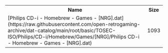 <table>
<tr><th>Name</th><th>Size</th></tr>
<tr><td>
[Philips CD-i - Homebrew - Games - [NRG].dat](https://raw.githubusercontent.com/open-retrogaming-archive/dat-catalog/main/root/basic/TOSEC-ISO/Philips/CD-i/Homebrew/Games/[NRG]/Philips CD-i - Homebrew - Games - [NRG].dat)
</td><td>1093</td></tr>
</table>
